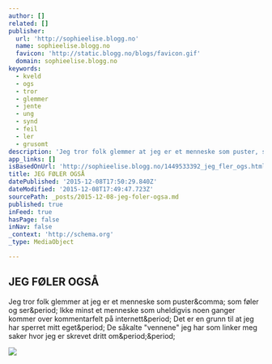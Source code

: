```yaml
---
author: []
related: []
publisher:
  url: 'http://sophieelise.blogg.no'
  name: sophieelise.blogg.no
  favicon: 'http://static.blogg.no/blogs/favicon.gif'
  domain: sophieelise.blogg.no
keywords:
  - kveld
  - ogs
  - tror
  - glemmer
  - jente
  - ung
  - synd
  - feil
  - ler
  - grusomt
description: 'Jeg tror folk glemmer at jeg er et menneske som puster, som føler og ser. Ikke minst et menneske som uheldigvis noen ganger kommer over kommentarfelt på internett. Det er en grunn til at jeg har sperret mitt eget. De såkalte "vennene" jeg har som linker meg saker hvor jeg er skrevet dritt om..'
app_links: []
isBasedOnUrl: 'http://sophieelise.blogg.no/1449533392_jeg_fler_ogs.html'
title: JEG FØLER OGSÅ
datePublished: '2015-12-08T17:50:29.840Z'
dateModified: '2015-12-08T17:49:47.723Z'
sourcePath: _posts/2015-12-08-jeg-foler-ogsa.md
published: true
inFeed: true
hasPage: false
inNav: false
_context: 'http://schema.org'
_type: MediaObject

---
```

<article style=""><h1>JEG FØLER OGSÅ</h1><p>Jeg tror folk glemmer at jeg er et menneske som puster&amp;comma; som føler og ser&amp;period; Ikke minst et menneske som uheldigvis noen ganger kommer over kommentarfelt på internett&amp;period; Det er en grunn til at jeg har sperret mitt eget&amp;period; De såkalte "vennene" jeg har som linker meg saker hvor jeg er skrevet dritt om&amp;period;&amp;period;</p><img src="http://bloggfiler.no/sophieelise.blogg.no/images/1048268-12-1446723264419.jpg" /></article>
